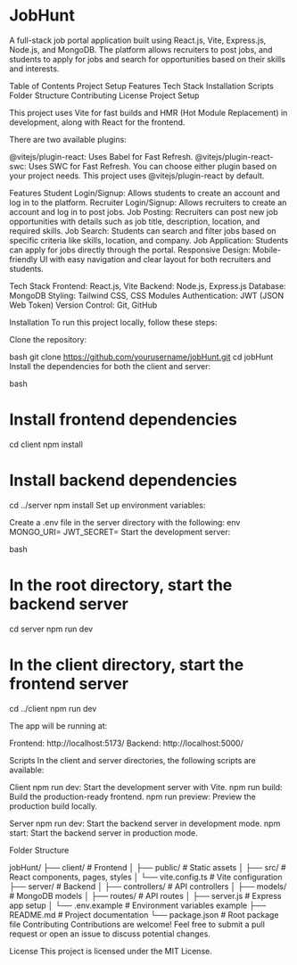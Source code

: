 # JobHunt

A full-stack job portal application built using React.js, Vite, Express.js, Node.js, and MongoDB. The platform allows recruiters to post jobs, and students to apply for jobs and search for opportunities based on their skills and interests.

Table of Contents
Project Setup
Features
Tech Stack
Installation
Scripts
Folder Structure
Contributing
License
Project Setup

This project uses Vite for fast builds and HMR (Hot Module Replacement) in development, along with React for the frontend.

There are two available plugins:

@vitejs/plugin-react: Uses Babel for Fast Refresh.
@vitejs/plugin-react-swc: Uses SWC for Fast Refresh.
You can choose either plugin based on your project needs. This project uses @vitejs/plugin-react by default.

Features
Student Login/Signup: Allows students to create an account and log in to the platform.
Recruiter Login/Signup: Allows recruiters to create an account and log in to post jobs.
Job Posting: Recruiters can post new job opportunities with details such as job title, description, location, and required skills.
Job Search: Students can search and filter jobs based on specific criteria like skills, location, and company.
Job Application: Students can apply for jobs directly through the portal.
Responsive Design: Mobile-friendly UI with easy navigation and clear layout for both recruiters and students.

Tech Stack
Frontend: React.js, Vite
Backend: Node.js, Express.js
Database: MongoDB
Styling: Tailwind CSS, CSS Modules
Authentication: JWT (JSON Web Token)
Version Control: Git, GitHub

Installation
To run this project locally, follow these steps:

Clone the repository:

bash
git clone https://github.com/yourusername/jobHunt.git
cd jobHunt
Install the dependencies for both the client and server:

bash
# Install frontend dependencies
cd client
npm install

# Install backend dependencies
cd ../server
npm install
Set up environment variables:

Create a .env file in the server directory with the following:
env
MONGO_URI=<your-mongodb-connection-string>
JWT_SECRET=<your-jwt-secret-key>
Start the development server:

bash
# In the root directory, start the backend server
cd server
npm run dev

# In the client directory, start the frontend server
cd ../client
npm run dev

The app will be running at:

Frontend: http://localhost:5173/
Backend: http://localhost:5000/

Scripts
In the client and server directories, the following scripts are available:

Client
npm run dev: Start the development server with Vite.
npm run build: Build the production-ready frontend.
npm run preview: Preview the production build locally.

Server
npm run dev: Start the backend server in development mode.
npm start: Start the backend server in production mode.

Folder Structure

jobHunt/
├── client/         # Frontend
│   ├── public/     # Static assets
│   ├── src/        # React components, pages, styles
│   └── vite.config.ts   # Vite configuration
├── server/         # Backend
│   ├── controllers/   # API controllers
│   ├── models/        # MongoDB models
│   ├── routes/        # API routes
│   ├── server.js      # Express app setup
│   └── .env.example   # Environment variables example
├── README.md       # Project documentation
└── package.json    # Root package file
Contributing
Contributions are welcome! Feel free to submit a pull request or open an issue to discuss potential changes.

License
This project is licensed under the MIT License.
